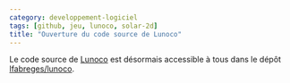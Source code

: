 ```yaml
---
category: developpement-logiciel
tags: [github, jeu, lunoco, solar-2d]
title: "Ouverture du code source de Lunoco"
---
```


Le code source de [Lunoco](/lunoco/) est désormais accessible à tous dans le dépôt
[lfabreges/lunoco](https://github.com/lfabreges/lunoco).
